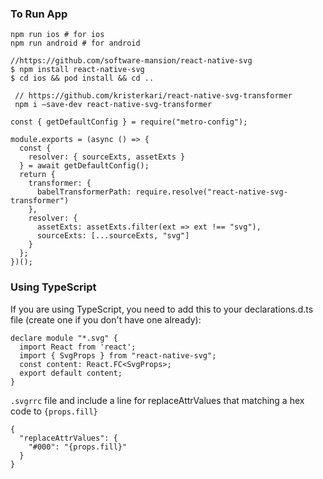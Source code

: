 ### To Run App

```
npm run ios # for ios
npm run android # for android
```

```
//https://github.com/software-mansion/react-native-svg
$ npm install react-native-svg
$ cd ios && pod install && cd ..
```

```
 // https://github.com/kristerkari/react-native-svg-transformer
 npm i —save-dev react-native-svg-transformer
```

```
const { getDefaultConfig } = require("metro-config");

module.exports = (async () => {
  const {
    resolver: { sourceExts, assetExts }
  } = await getDefaultConfig();
  return {
    transformer: {
      babelTransformerPath: require.resolve("react-native-svg-transformer")
    },
    resolver: {
      assetExts: assetExts.filter(ext => ext !== "svg"),
      sourceExts: [...sourceExts, "svg"]
    }
  };
})();
```

### Using TypeScript

If you are using TypeScript, you need to add this to your declarations.d.ts file (create one if you don't have one already):

```
declare module "*.svg" {
  import React from 'react';
  import { SvgProps } from "react-native-svg";
  const content: React.FC<SvgProps>;
  export default content;
}
```

`.svgrrc` file and include a line for replaceAttrValues that matching a hex code to `{props.fill}`

```
{
  "replaceAttrValues": {
    "#000": "{props.fill}"
  }
}
```
